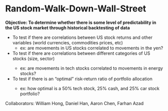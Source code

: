 # Random-Walk-Down-Wall-Street
<p> <b> Objective: To determine whether there is some level of predictability in the US stock market through historical backtesting of data </b> <br>
<ul>
<li>To test if there are correlations between US stock returns and other variables (world currencies, commodities prices, etc) 
<ul>
<li> ex: are movements in US stocks correlated to movements in the yen? </li>
</ul>
<li>To test if there are correlations between different categories of US stocks (size, sector) </li>
<ul>
<li> ex: are movements in tech stocks correlated to movements in energy stocks? </li>
</ul>
<li>To test if there is an “optimal” risk-return ratio of portfolio allocation </li>
<ul>
<li> ex: how optimal is a 50% tech stock, 25% cash, and 25% car stock portfolio? </li>
</ul>
</ul>
<p><p> Collaborators: William Hong, Daniel Han, Aaron Chen, Farhan Azad </br>
